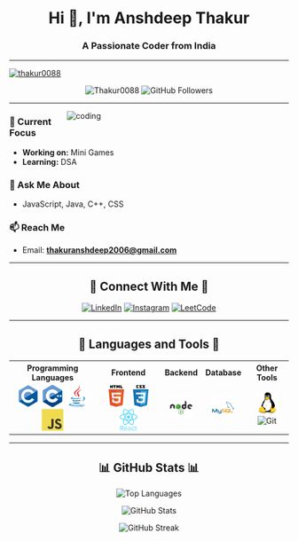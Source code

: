 <h1 align="center">Hi 👋, I'm Anshdeep Thakur</h1>
<h3 align="center">A Passionate Coder from India</h3>

---
<p align="left"> <a href="https://github.com/ryo-ma/github-profile-trophy"><img src="https://github-profile-trophy.vercel.app/?username=thakur0088" alt="thakur0088" /></a> </p>

<p align="center">
  <img src="https://komarev.com/ghpvc/?username=Thakur0088&label=Profile%20views&color=0e75b6&style=flat" alt="Thakur0088" />
  <img src="https://img.shields.io/github/followers/Thakur0088?label=Followers&style=social" alt="GitHub Followers" />
</p>

---

<img align="right" alt="coding" width="400" src="https://user-images.githubusercontent.com/55389276/140866485-8fb1c876-9a8f-4d6a-98dc-08c4981eaf70.gif">

### 🔭 Current Focus
- **Working on:** Mini Games  
- **Learning:** DSA  

### 💬 Ask Me About
- JavaScript, Java, C++, CSS  

### 📫 Reach Me
- Email: **thakuranshdeep2006@gmail.com**

---

<h2 align="center">🌟 Connect With Me 🌟</h2>
<p align="center">
  <a href="https://linkedin.com/in/anshdeep thakur" target="_blank"><img src="https://img.shields.io/badge/LinkedIn-0A66C2?style=for-the-badge&logo=linkedin&logoColor=white" alt="LinkedIn"></a>
  <a href="https://instagram.com/anshdeepthakur8" target="_blank"><img src="https://img.shields.io/badge/Instagram-E4405F?style=for-the-badge&logo=instagram&logoColor=white" alt="Instagram"></a>
  <a href="https://www.leetcode.com/anshdeep_thakur" target="_blank"><img src="https://img.shields.io/badge/LeetCode-FFA116?style=for-the-badge&logo=leetcode&logoColor=black" alt="LeetCode"></a>
</p>

---

<h2 align="center">🚀 Languages and Tools 🚀</h2>
<table align="center">
  <tr>
    <th>Programming Languages</th>
    <th>Frontend</th>
    <th>Backend</th>
    <th>Database</th>
    <th>Other Tools</th>
  </tr>
  <tr>
    <td align="center">
      <img src="https://raw.githubusercontent.com/devicons/devicon/master/icons/c/c-original.svg" alt="C" width="40" height="40"/>
      <img src="https://raw.githubusercontent.com/devicons/devicon/master/icons/cplusplus/cplusplus-original.svg" alt="C++" width="40" height="40"/>
      <img src="https://raw.githubusercontent.com/devicons/devicon/master/icons/java/java-original.svg" alt="Java" width="40" height="40"/>
      <img src="https://raw.githubusercontent.com/devicons/devicon/master/icons/javascript/javascript-original.svg" alt="JavaScript" width="40" height="40"/>
    </td>
    <td align="center">
      <img src="https://raw.githubusercontent.com/devicons/devicon/master/icons/html5/html5-original-wordmark.svg" alt="HTML5" width="40" height="40"/>
      <img src="https://raw.githubusercontent.com/devicons/devicon/master/icons/css3/css3-original-wordmark.svg" alt="CSS3" width="40" height="40"/>
      <img src="https://raw.githubusercontent.com/devicons/devicon/master/icons/react/react-original-wordmark.svg" alt="React" width="40" height="40"/>
    </td>
    <td align="center">
      <img src="https://raw.githubusercontent.com/devicons/devicon/master/icons/nodejs/nodejs-original-wordmark.svg" alt="Node.js" width="40" height="40"/>
    </td>
    <td align="center">
      <img src="https://raw.githubusercontent.com/devicons/devicon/master/icons/mysql/mysql-original-wordmark.svg" alt="MySQL" width="40" height="40"/>
    </td>
    <td align="center">
      <img src="https://raw.githubusercontent.com/devicons/devicon/master/icons/linux/linux-original.svg" alt="Linux" width="40" height="40"/>
      <img src="https://www.vectorlogo.zone/logos/git-scm/git-scm-icon.svg" alt="Git" width="40" height="40"/>
    </td>
  </tr>
</table>

---



<h2 align="center">📊 GitHub Stats 📊</h2>
<p align="center">
  <img src="https://github-readme-stats.vercel.app/api/top-langs?username=Thakur0088&show_icons=true&locale=en&layout=compact" alt="Top Languages" />
</p>
<p align="center">
  <img src="https://github-readme-stats.vercel.app/api?username=Thakur0088&show_icons=true&locale=en" alt="GitHub Stats" />
</p>
<p align="center">
  <img src="https://github-readme-streak-stats.herokuapp.com/?user=Thakur0088&" alt="GitHub Streak" />
</p>
